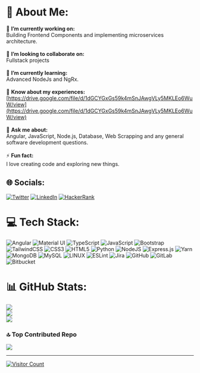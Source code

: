 # 💫 About Me:
🔭 **I’m currently working on:**  <br>Building Frontend Components and implementing microservices architecture.<br><br>👯 **I’m looking to collaborate on:**  <br>Fullstack projects<br><br>🌱 **I’m currently learning:**  <br>Advanced NodeJs and NgRx.<br><br>📄 **Know about my experiences:** [https://drive.google.com/file/d/1dGCYGxGs59k4mSnJAwgVLy5MKLEo6WuW/view](https://drive.google.com/file/d/1dGCYGxGs59k4mSnJAwgVLy5MKLEo6WuW/view)<br><br>💬 **Ask me about:**  <br>Angular, JavaScript, Node.js, Database, Web Scrapping and any general software development questions.<br><br>⚡ **Fun fact:**  <br>I love creating code and exploring new things.


## 🌐 Socials:
[![Twitter](https://img.shields.io/badge/Twitter-%231DA1F2.svg?logo=Twitter&logoColor=white)](https://twitter.com/ujjawal_shrivas) [![LinkedIn](https://img.shields.io/badge/LinkedIn-%230077B5.svg?logo=linkedin&logoColor=white)](https://linkedin.com/in/ujjawalsh99) [![HackerRank](https://img.shields.io/badge/-Hackerrank-2EC866?style=for-the-badge&logo=HackerRank&logoColor=white)](https://www.hackerrank.com/ujjawalsh99) 

# 💻 Tech Stack:
![Angular](https://img.shields.io/badge/Angular-DD0031?style=for-the-badge&logo=angular&logoColor=white) ![Material UI](https://img.shields.io/badge/Material%20UI-007FFF?style=for-the-badge&logo=mui&logoColor=white) ![TypeScript](https://img.shields.io/badge/typescript-%23007ACC.svg?style=for-the-badge&logo=typescript&logoColor=white) ![JavaScript](https://img.shields.io/badge/javascript-%23323330.svg?style=for-the-badge&logo=javascript&logoColor=%23F7DF1E) ![Bootstrap](https://img.shields.io/badge/bootstrap-%23563D7C.svg?style=for-the-badge&logo=bootstrap&logoColor=white) ![TailwindCSS](https://img.shields.io/badge/tailwindcss-%2338B2AC.svg?style=for-the-badge&logo=tailwind-css&logoColor=white) ![CSS3](https://img.shields.io/badge/css3-%231572B6.svg?style=for-the-badge&logo=css3&logoColor=white) ![HTML5](https://img.shields.io/badge/html5-%23E34F26.svg?style=for-the-badge&logo=html5&logoColor=white) ![Python](https://img.shields.io/badge/python-3670A0?style=for-the-badge&logo=python&logoColor=ffdd54) ![NodeJS](https://img.shields.io/badge/node.js-6DA55F?style=for-the-badge&logo=node.js&logoColor=white) ![Express.js](https://img.shields.io/badge/express.js-%23404d59.svg?style=for-the-badge&logo=express&logoColor=%2361DAFB) ![Yarn](https://img.shields.io/badge/yarn-%232C8EBB.svg?style=for-the-badge&logo=yarn&logoColor=white) ![MongoDB](https://img.shields.io/badge/MongoDB-%234ea94b.svg?style=for-the-badge&logo=mongodb&logoColor=white) ![MySQL](https://img.shields.io/badge/mysql-%2300f.svg?style=for-the-badge&logo=mysql&logoColor=white) ![LINUX](https://img.shields.io/badge/Linux-FCC624?style=for-the-badge&logo=linux&logoColor=black) ![ESLint](https://img.shields.io/badge/ESLint-4B3263?style=for-the-badge&logo=eslint&logoColor=white) ![Jira](https://img.shields.io/badge/jira-%230A0FFF.svg?style=for-the-badge&logo=jira&logoColor=white) ![GitHub](https://img.shields.io/badge/GitHub-100000?style=for-the-badge&logo=github&logoColor=white) ![GitLab](https://img.shields.io/badge/GitLab-330F63?style=for-the-badge&logo=gitlab&logoColor=white) ![Bitbucket](https://img.shields.io/badge/Bitbucket-0747a6?style=for-the-badge&logo=bitbucket&logoColor=white)
# 📊 GitHub Stats:
![](https://github-readme-stats.vercel.app/api?username=ujjawalsh99&theme=dark&hide_border=false&include_all_commits=false&count_private=false)<br/>
![](https://github-readme-streak-stats.herokuapp.com/?user=ujjawalsh99&theme=dark&hide_border=false)<br/>
![](https://github-readme-stats.vercel.app/api/top-langs/?username=ujjawalsh99&theme=dark&hide_border=false&include_all_commits=false&count_private=true&layout=compact)

### 🔝 Top Contributed Repo
![](https://github-contributor-stats.vercel.app/api?username=ujjawalsh99&limit=5&theme=tokyonight&combine_all_yearly_contributions=true)

---
[![Visitor Count](https://visitcount.itsvg.in/api?id=ujjawalsh99&label=Profile%20Views&color=9&icon=0&pretty=false)](https://visitcount.itsvg.in)

<!-- Proudly created with GPRM ( https://gprm.itsvg.in ) -->
